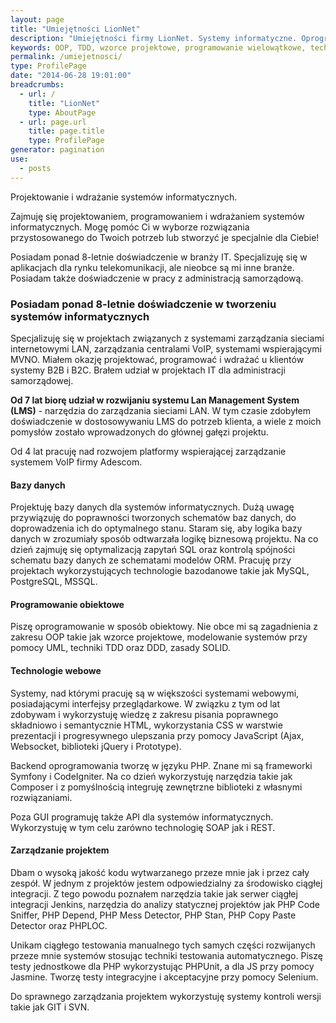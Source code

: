 ```yaml
---
layout: page
title: "Umiejętności LionNet"
description: "Umiejętności firmy LionNet. Systemy informatyczne. Oprogramowanie dla ISP. Rozwój LMS."
keywords: OOP, TDD, wzorce projektowe, programowanie wielowątkowe, technologie web, sieci komputerowe, LMS, Lan Management System, systemy B2B
permalink: /umiejetnosci/
type: ProfilePage
date: "2014-06-28 19:01:00"
breadcrumbs:
  - url: /
    title: "LionNet"
    type: AboutPage
  - url: page.url
    title: page.title
    type: ProfilePage
generator: pagination
use:
  - posts
---
```


Projektowanie i wdrażanie systemów informatycznych.

Zajmuję się projektowaniem, programowaniem i wdrażaniem systemów 
informatycznych. Mogę pomóc Ci w wyborze rozwiązania przystosowanego 
do Twoich potrzeb lub stworzyć je specjalnie dla Ciebie!

Posiadam ponad 8-letnie doświadczenie w branży IT. Specjalizuję się w 
aplikacjach dla rynku telekomunikacji, ale nieobce są mi inne branże. 
Posiadam także doświadczenie w pracy z administracją samorządową.

### Posiadam ponad 8-letnie doświadczenie w tworzeniu systemów informatycznych

Specjalizuję się w projektach związanych z systemami zarządzania sieciami 
internetowymi LAN, zarządzania centralami VoIP, systemami wspierającymi MVNO.
Miałem okazję projektować, programować i wdrażać u  klientów systemy B2B i B2C. 
Brałem udział w projektach IT dla administracji samorządowej.

**Od 7 lat biorę udział w rozwijaniu systemu 
Lan Management System (LMS)** - narzędzia 
do zarządzania sieciami LAN. W tym czasie zdobyłem doświadczenie w dostosowywaniu 
LMS do potrzeb klienta, a wiele z moich pomysłów zostało wprowadzonych do 
głównej gałęzi projektu.

Od 4 lat pracuję nad rozwojem platformy 
wspierającej zarządzanie systemem VoIP firmy Adescom.

#### Bazy danych

Projektuję bazy danych dla systemów informatycznych. Dużą uwagę przywiązuję
do poprawności tworzonych schematów baz danych, do doprowadzenia ich do 
optymalnego stanu. Staram się, aby logika bazy danych w zrozumiały sposób
odtwarzała logikę biznesową projektu. Na co dzień zajmuję się optymalizacją zapytań
SQL oraz kontrolą spójności schematu bazy danych ze schematami modelów ORM.
Pracuję przy projektach wykorzystujących technologie bazodanowe takie jak MySQL,
PostgreSQL, MSSQL.

#### Programowanie obiektowe

Piszę oprogramowanie w sposób obiektowy. Nie obce mi są zagadnienia z zakresu OOP
takie jak wzorce projektowe, modelowanie systemów przy pomocy UML, techniki TDD
oraz DDD, zasady SOLID.


#### Technologie webowe

Systemy, nad którymi pracuję są w większości systemami webowymi, posiadającymi 
interfejsy przeglądarkowe. W związku z tym od lat zdobywam i wykorzystuję wiedzę
z zakresu pisania poprawnego składniowo i semantycznie HTML, wykorzystania CSS
w warstwie prezentacji i progresywnego ulepszania przy pomocy JavaScript (Ajax,
Websocket, biblioteki jQuery i Prototype).

Backend oprogramowania tworzę w języku PHP. Znane mi są frameworki Symfony i 
CodeIgniter. Na co dzień wykorzystuję narzędzia takie jak Composer i z pomyślnością 
integruję zewnętrzne biblioteki z własnymi rozwiązaniami.

Poza GUI programuję także API dla systemów informatycznych. Wykorzystuję w tym
celu zarówno technologię SOAP jak i REST.

#### Zarządzanie projektem

Dbam o wysoką jakość kodu wytwarzanego przeze mnie jak i przez cały zespół.
W jednym z projektów jestem odpowiedzialny za środowisko ciągłej integracji.
Z tego powodu poznałem narzędzia takie jak serwer ciągłej integracji Jenkins, 
narzędzia do analizy statycznej projektów jak PHP Code Sniffer, PHP Depend, PHP
Mess Detector, PHP Stan, PHP Copy Paste Detector oraz PHPLOC.

Unikam ciągłego testowania manualnego tych samych części rozwijanych przeze mnie
systemów stosując techniki testowania automatycznego. Piszę testy jednostkowe dla
PHP wykorzystując PHPUnit, a dla JS przy pomocy Jasmine. Tworzę testy integracyjne
i akceptacyjne przy pomocy Selenium.

Do sprawnego zarządzania projektem wykorzystuję systemy kontroli wersji takie jak
GIT i SVN.
